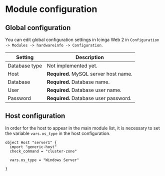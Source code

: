 # Module configuration

## Global configuration

You can edit global configuration settings in Icinga Web 2 in `Configuration -> Modules -> hardwareinfo -> Configuration`.

Setting            | Description
-------------------|-------------------
Database type      | Not implemented yet.
Host               | **Required.** MySQL server host name.
Database           | **Required.** Database name. 
User               | **Required.** Database user name.
Password           | **Required.** Database user password.


## Host configuration

In order for the host to appear in the main module list, it is necessary to set the variable `vars.os_type` in the host configuration.


```
object Host "server1" {
  import "generic-host"
  check_command = "cluster-zone"

  vars.os_type = "Windows Server"

}

```
